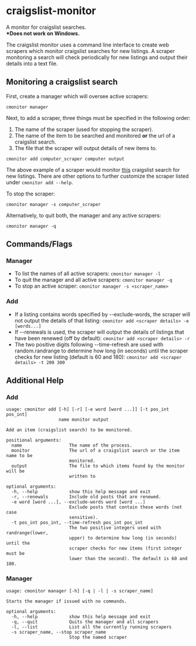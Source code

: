 # craigslist-monitor 
A monitor for craigslist searches.  
__*Does not work on Windows.__

The craigslist monitor uses a command line interface to create web scrapers which monitor craigslist searches for new listings. A scraper monitoring a search will check periodically for new listings and output their details into a text file.

## Monitoring a craigslist search

First, create a manager which will oversee active scrapers:
```
cmonitor manager
```

Next, to add a scraper, three things must be specified in the following order:
1. The name of the scraper (used for stopping the scraper).
2. The name of the item to be searched and monitored __or__ the url of a craigslist search.
3. The file that the scraper will output details of new items to.
```
cmonitor add computer_scraper computer output
```
The above example of a scraper would monitor [this](https://craigslist.org/search/sss?query=computer&sort=rel) craigslist search for new listings. There are other options to further customize the scraper listed under ``cmonitor add --help``.

To stop the scraper:
```
cmonitor manager -s computer_scraper
```

Alternatively, to quit both, the manager and any active scrapers:
```
cmonitor manager -q
```

## Commands/Flags
### Manager
* To list the names of all active scrapers: ``cmonitor manager -l``
* To quit the manager and all active scrapers: ``cmonitor manager -q``
* To stop an active scraper: ``cmonitor manager -s <scraper_name>``

### Add
* If a listing contains words specified by --exclude-words, the scraper will not output the details of that listing: ``cmonitor add <scraper details> -e [words...]``
* If --renewals is used, the scraper will output the details of listings that have been renewed (off by default): ``cmonitor add <scraper details> -r``
* The two positive digits following --time-refresh are used with random.randrange to determine how long (in seconds) until the scraper checks for new listing (default is 60 and 180): ``cmonitor add <scraper details> -t 200 300``


## Additional Help

### Add
```
usage: cmonitor add [-h] [-r] [-e word [word ...]] [-t pos_int pos_int]
                    name monitor output

Add an item (craigslist search) to be monitored.

positional arguments:
  name                  The name of the process.
  monitor               The url of a craigslist search or the item name to be
                        monitored.
  output                The file to which items found by the monitor will be
                        written to

optional arguments:
  -h, --help            show this help message and exit
  -r, --renewals        Include old posts that are renewed.
  -e word [word ...], --exclude-words word [word ...]
                        Exclude posts that contain these words (not case
                        sensitive).
  -t pos_int pos_int, --time-refresh pos_int pos_int
                        The two positive integers used with randrange(lower,
                        upper) to determine how long (in seconds) until the
                        scraper checks for new items (first integer must be
                        lower than the second). The default is 60 and 180.
```       
### Manager
```
usage: cmonitor manager [-h] [-q | -l | -s scraper_name]

Starts the manager if issued with no commands.

optional arguments:
  -h, --help            show this help message and exit
  -q, --quit            Quits the manager and all scrapers
  -l, --list            List all the currently running scrapers
  -s scraper_name, --stop scraper_name
                        Stop the named scraper
```








